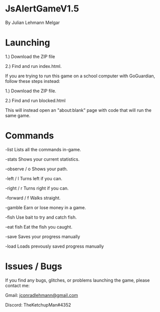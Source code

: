 # JsAlertGameV1.5
By Julian Lehmann Melgar
  
# Launching
  1.) Download the ZIP file
  
  2.) Find and run index.html.

If you are trying to run this game on a school computer with GoGuardian, follow these steps instead:

  1.) Download the ZIP file.
  
  2.) Find and run blocked.html

This will instead open an "about:blank" page with code that will run the same game.
  
# Commands
-list
  Lists all the commands in-game.

-stats
  Shows your current statistics.

-observe / o
  Shows your path.

-left / l
  Turns left if you can.
  
-right / r
  Turns right if you can.

-forward / f
  Walks straight.

-gamble
  Earn or lose money in a game.
  
-fish
  Use bait to try and catch fish.

-eat fish
  Eat the fish you caught.

-save
  Saves your progress manually
  
-load
  Loads prevously saved progress manually

# Issues / Bugs
If you find any bugs, glitches, or problems launching the game, please contact me:

Gmail: jconradlehmann@gmail.com

Discord: TheKetchupMan#4352
